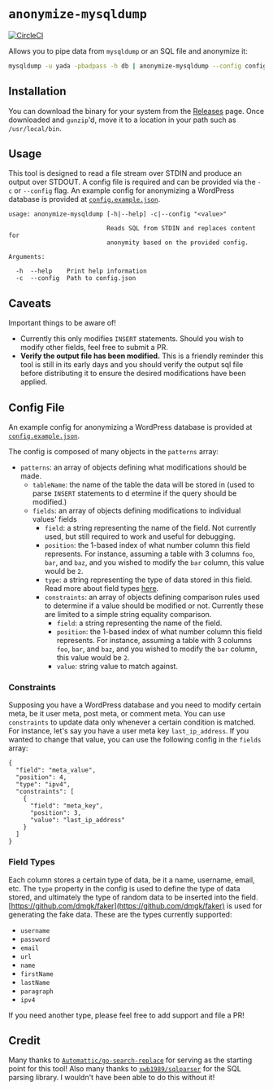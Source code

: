 # `anonymize-mysqldump`

[![CircleCI](https://circleci.com/gh/humanmade/go-anonymize-mysqldump.svg?style=svg&circle-token=ebedd768d31011e20aff68c78694a171e62a7ec0)](https://circleci.com/gh/humanmade/go-anonymize-mysqldump)

Allows you to pipe data from `mysqldump` or an SQL file and anonymize it:

```sh
mysqldump -u yada -pbadpass -h db | anonymize-mysqldump --config config.json > anonymized.sql
```

## Installation

You can download the binary for your system from the [Releases](https://github.com/humanmade/go-anonymize-mysqldump/releases/) page. Once downloaded and `gunzip`'d, move it to a location in your path such as `/usr/local/bin`.

## Usage

This tool is designed to read a file stream over STDIN and produce an output over STDOUT. A config file is required and can be provided via the `-c` or `--config` flag. An example config for anonymizing a WordPress database is provided at [`config.example.json`](./config.example.json).

```
usage: anonymize-mysqldump [-h|--help] -c|--config "<value>"

                           Reads SQL from STDIN and replaces content for
                           anonymity based on the provided config.

Arguments:

  -h  --help    Print help information
  -c  --config  Path to config.json
```

## Caveats

Important things to be aware of!

- Currently this only modifies `INSERT` statements. Should you wish to modify other fields, feel free to submit a PR.
- **Verify the output file has been modified.** This is a friendly reminder this tool is still in its early days and you should verify the output sql file before distributing it to ensure the desired modifications have been applied.

## Config File

An example config for anonymizing a WordPress database is provided at [`config.example.json`](./config.example.json).

The config is composed of many objects in the `patterns` array:

- `patterns`: an array of objects defining what modifications should be made.
  - `tableName`: the name of the table the data will be stored in (used to parse `INSERT` statements to d	etermine if the query should be modified.)
  - `fields`: an array of objects defining modifications to individual values' fields
    - `field`: a string representing the name of the field. Not currently used, but still required to work and useful for debugging.
    - `position`: the 1-based index of what number column this field represents. For instance, assuming a table with 3 columns `foo`, `bar`, and `baz`, and you wished to modify the `bar` column, this value would be `2`.
    - `type`: a string representing the type of data stored in this field. Read more about field types [here](#field-types).
    - `constraints`: an array of objects defining comparison rules used to determine if a value should be modified or not. Currently these are limited to a simple string equality comparison.
      - `field`: a string representing the name of the field.
      - `position`: the 1-based index of what number column this field represents. For instance, assuming a table with 3 columns `foo`, `bar`, and `baz`, and you wished to modify the `bar` column, this value would be `2`.
      - `value`: string value to match against.

### Constraints

Supposing you have a WordPress database and you need to modify certain meta, be it user meta, post meta, or comment meta. You can use `constraints` to update data only whenever a certain condition is matched. For instance, let's say you have a user meta key `last_ip_address`. If you wanted to change that value, you can use the following config in the `fields` array:

```
{
  "field": "meta_value",
  "position": 4,
  "type": "ipv4",
  "constraints": [
    {
      "field": "meta_key",
      "position": 3,
      "value": "last_ip_address"
    }
  ]
}

```



### Field Types

Each column stores a certain type of data, be it a name, username, email, etc. The `type` property in the config is used to define the type of data stored, and ultimately the type of random data to be inserted into the field. [https://github.com/dmgk/faker](https://github.com/dmgk/faker) is used for generating the fake data. These are the types currently supported:

- `username`
- `password`
- `email`
- `url`
- `name`
- `firstName`
- `lastName`
- `paragraph`
- `ipv4`

If you need another type, please feel free to add support and file a PR!

## Credit

Many thanks to [`Automattic/go-search-replace`](https://github.com/Automattic/go-search-replace) for serving as the starting point for this tool! Also many thanks to [`xwb1989/sqlparser`](https://github.com/xwb1989/sqlparser) for the SQL parsing library. I wouldn't have been able to do this without it!
